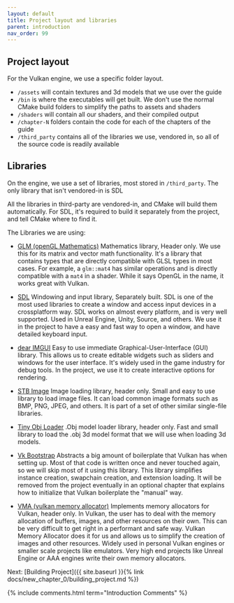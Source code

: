 ```yaml
---
layout: default
title: Project layout and libraries
parent: introduction
nav_order: 99
---
```


## Project layout

For the Vulkan engine, we use a specific folder layout.

- `/assets` will contain textures and 3d models that we use over the guide
- `/bin` is where the executables will get built. We don't use the normal CMake build folders to simplify the paths to assets and shaders
- `/shaders` will contain all our shaders, and their compiled output
- `/chapter-N` folders contain the code for each of the chapters of the guide
- `/third_party` contains all of the libraries we use, vendored in, so all of the source code is readily available

## Libraries

On the engine, we use a set of libraries, most stored in `/third_party`. The only library that isn't vendored-in is SDL

All the libraries in third-party are vendored-in, and CMake will build them automatically. For SDL, it's required to build it separately from the project, and tell CMake where to find it.

The Libraries we are using:
- [GLM (openGL Mathematics)](https://github.com/g-truc/glm) Mathematics library, Header only. We use this for its matrix and vector math functionality. It's a library that contains types that are directly compatible with GLSL types in most cases. For example, a `glm::mat4` has similar operations and is directly compatible with a `mat4` in a shader. While it says OpenGL in the name, it works great with Vulkan.

- [SDL](https://www.libsdl.org/) Windowing and input library, Separately built. SDL is one of the most used libraries to create a window and access input devices in a crossplatform way. SDL works on almost every platform, and is very well supported. Used in Unreal Engine, Unity, Source, and others. We use it in the project to have a easy and fast way to open a window, and have detailed keyboard input.

- [dear IMGUI](https://github.com/ocornut/imgui) Easy to use immediate Graphical-User-Interface (GUI) library. This allows us to create editable widgets such as sliders and windows for the user interface. It's widely used in the game industry for debug tools. In the project, we use it to create interactive options for rendering.

- [STB Image](https://github.com/nothings/stb) Image loading library, header only. Small and easy to use library to load image files. It can load common image formats such as BMP, PNG, JPEG, and others. It is part of a set of other similar single-file libraries.

- [Tiny Obj Loader](https://github.com/tinyobjloader/tinyobjloader) .Obj model loader library, header only. Fast and small library to load the .obj 3d model format that we will use when loading 3d models. 

- [Vk Bootstrap](https://github.com/charles-lunarg/vk-bootstrap/blob/master/src/VkBootstrap.cpp) Abstracts a big amount of boilerplate that Vulkan has when setting up. Most of that code is written once and never touched again, so we will skip most of it using this library. This library simplifies instance creation, swapchain creation, and extension loading. It will be removed from the project eventually in an optional chapter that explains how to initialize that Vulkan boilerplate the "manual" way.

- [VMA (vulkan memory allocator)](https://github.com/GPUOpen-LibrariesAndSDKs/VulkanMemoryAllocator) Implements memory allocators for Vulkan, header only. In Vulkan, the user has to deal with the memory allocation of buffers, images, and other resources on their own. This can be very difficult to get right in a performant and safe way. Vulkan Memory Allocator does it for us and allows us to simplify the creation of images and other resources. Widely used in personal Vulkan engines or smaller scale projects like emulators. Very high end projects like Unreal Engine or AAA engines write their own memory allocators.

Next: [Building Project]({{ site.baseurl }}{% link docs/new_chapter_0/building_project.md %})


{% include comments.html term="Introduction Comments" %}
